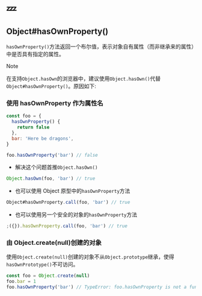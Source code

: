 # :zzz:

## Object#hasOwnProperty()

`hasOwnProperty()`方法返回一个布尔值，表示对象自有属性（而非继承来的属性）中是否具有指定的属性。

> [!NOTE]
> 在支持`Object.hasOwn`的浏览器中，建议使用`Object.hasOwn()`代替`Object#hasOwnProperty()`。原因如下:

### 使用 hasOwnProperty 作为属性名

```javascript
const foo = {
  hasOwnProperty() {
    return false
  },
  bar: 'Here be dragons',
}

foo.hasOwnProperty('bar') // false
```

- 解决这个问题首推`Object.hasOwn()`

```javascript
Object.hasOwn(foo, 'bar') // true
```

- 也可以使用 Object 原型中的`hasOwnProperty`方法

```javascript
Object#hasOwnProperty.call(foo, 'bar') // true
```

- 也可以使用另一个安全的对象的`hasOwnProperty`方法

```javascript
;({}).hasOwnProperty.call(foo, 'bar') // true
```

### 由 Object.create(null)创建的对象

使用`Object.create(null)`创建的对象不从`Object.prototype`继承，使得`hasOwnPrototype()`不可访问。

```javascript
const foo = Object.create(null)
foo.bar = 1
foo.hasOwnProperty('bar') // TypeError: foo.hasOwnProperty is not a function
```
